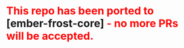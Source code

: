 # <span style="color: red">This repo has been ported to</span> [ember-frost-core] <span style="color: red"> - no more PRs will be accepted.</span>
